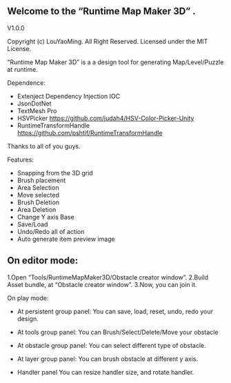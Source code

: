## Welcome to the “Runtime Map Maker 3D” . 
V1.0.0

Copyright (c) LouYaoMing. All Right Reserved.
Licensed under the MIT License.


“Runtime Map Maker 3D” is a a design tool for generating Map/Level/Puzzle at runtime.

Dependence:
- Extenject Dependency Injection IOC
- JsonDotNet
- TextMesh Pro
- HSVPicker  https://github.com/judah4/HSV-Color-Picker-Unity
- RuntimeTransformHandle  https://github.com/pshtif/RuntimeTransformHandle

Thanks to all of you guys. 


Features:
- Snapping from the 3D grid
- Brush placement
- Area Selection
- Move selected
- Brush Deletion
- Area Deletion
- Change Y axis Base
- Save/Load 
- Undo/Redo all of action
- Auto generate item preview image 

## On editor mode:




1.Open “Tools/RuntimeMapMaker3D/Obstacle creator window”.
2.Build Asset bundle, at “Obstacle creator window”.
3.Now, you can join it.



On play mode:
- At persistent group panel:
You can save, load, reset, undo, redo your design.




- At tools group panel:
You can Brush/Select/Delete/Move your obstacle




- At obstacle group panel:
You can select different type of obstacle.







- At layer group panel:
You can brush obstacle at different y axis.


- Handler panel
You can resize handler size, and rotate handler.
